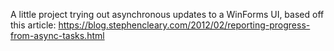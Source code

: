 A little project trying out asynchronous updates to a WinForms UI, based off this article:
https://blog.stephencleary.com/2012/02/reporting-progress-from-async-tasks.html
